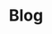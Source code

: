 ---
layout: list
type: category
title: Blog
slug: blog
sidebar: true
order: 1
description: >
  PMP's Blog on physics and mathematics. 
---